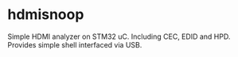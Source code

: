 hdmisnoop
=========

Simple HDMI analyzer on STM32 uC. Including CEC, EDID and HPD. Provides simple shell interfaced via USB.
